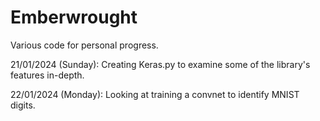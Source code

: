 # Emberwrought
Various code for personal progress. 

21/01/2024 (Sunday): Creating Keras.py to examine some of the library's features in-depth.

22/01/2024 (Monday): Looking at training a convnet to identify MNIST digits. 


